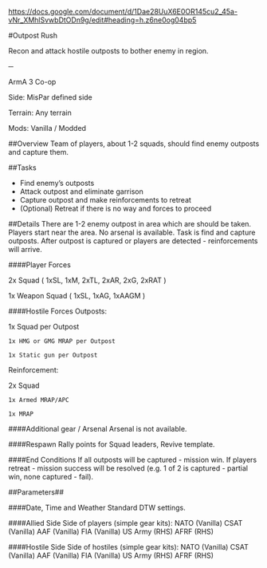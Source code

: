 https://docs.google.com/document/d/1Dae28UuX6E0OR145cu2_45a-vNr_XMhlSvwbDtODn9g/edit#heading=h.z6ne0og04bp5

#Outpost Rush

Recon and attack hostile outposts to bother enemy in region.

─

ArmA 3 Co-op

Side: 		MisPar defined side 

Terrain: 	Any terrain

Mods: 		Vanilla / Modded 


##Overview
Team of players, about 1-2 squads, should find enemy outposts and capture them.

##Tasks
- Find enemy’s outposts
- Attack outpost and eliminate garrison
- Capture outpost and make reinforcements to retreat
- (Optional) Retreat if there is no way and forces to proceed

##Details
There are 1-2 enemy outpost in area which are should be taken.
Players start near the area. No arsenal is available.
Task is find and capture outposts. After outpost is captured or players are detected - reinforcements will arrive. 

####Player Forces

2x Squad ( 1xSL, 1xM, 2xTL, 2xAR, 2xG, 2xRAT )

1x Weapon Squad ( 1xSL, 1xAG, 1xAAGM )

####Hostile Forces 
Outposts:

1x Squad per Outpost

	1x HMG or GMG MRAP per Outpost
	
	1x Static gun per Outpost
	
Reinforcement:

2x Squad

	1x Armed MRAP/APC
	
	1x MRAP
	

####Additional gear / Arsenal 
Arsenal is not available.

####Respawn 
Rally points for Squad leaders, Revive template.

####End Conditions 
If all outposts will be captured - mission win. If players retreat - mission success will be resolved (e.g. 1 of 2 is captured - partial win, none captured - fail).

##Parameters##

####Date, Time and Weather 
Standard DTW settings.

####Allied Side 
Side of players (simple gear kits):
	NATO (Vanilla)
	CSAT (Vanilla)
	AAF (Vanilla)
	FIA (Vanilla)
	US Army (RHS)
	AFRF (RHS)

####Hostile Side 
Side of hostiles  (simple gear kits):
	NATO (Vanilla)
	CSAT (Vanilla)
	AAF (Vanilla)
	FIA (Vanilla)
	US Army (RHS)
	AFRF (RHS)


